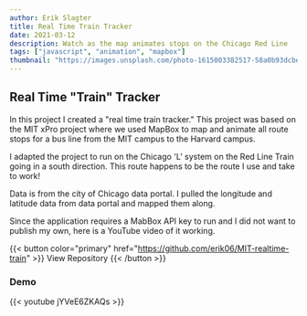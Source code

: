 ```yaml
---
author: Erik Slagter
title: Real Time Train Tracker
date: 2021-03-12
description: Watch as the map animates stops on the Chicago Red Line
tags: ["javascript", "animation", "mapbox"]
thumbnail: "https://images.unsplash.com/photo-1615003382517-58a0b93dcbe4?ixlib=rb-4.0.3&ixid=MnwxMjA3fDB8MHxwaG90by1wYWdlfHx8fGVufDB8fHx8&auto=format&fit=crop&w=1000&q=80" # https://picsum.photos/id/1060/5598/3732
---
```


## Real Time "Train" Tracker

In this project I created a "real time train tracker." This project was based on the MIT xPro project where we used MapBox to map and animate all route stops for a bus line from the MIT campus to the Harvard campus.

I adapted the project to run on the Chicago 'L' system on the Red Line Train going in a south direction. This route happens to be the route I use and take to work!

Data is from the city of Chicago data portal. I pulled the longitude and latitude data from data portal and mapped them along.

Since the application requires a MabBox API key to run and I did not want to publish my own, here is a YouTube video of it working.

{{< button color="primary" href="https://github.com/erik06/MIT-realtime-train" >}}
View Repository
{{< /button >}}

### Demo

{{< youtube jYVeE6ZKAQs >}}
